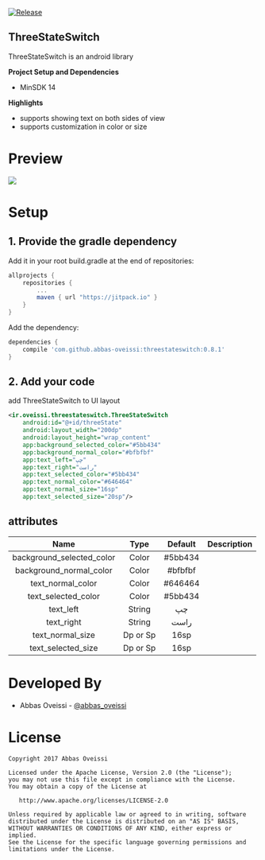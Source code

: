 [![Release](https://jitpack.io/v/abbas-oveissi/ThreeStateSwitch.svg)](https://jitpack.io/#abbas-oveissi/ThreeStateSwitch)

## ThreeStateSwitch
ThreeStateSwitch is an android library

**Project Setup and Dependencies**
- MinSDK 14

**Highlights**
- supports showing text on both sides of view
- supports customization in color or size


# Preview

![](https://raw.githubusercontent.com/abbas-oveissi/ThreeStateSwitch/master/assets/demo.gif)

# Setup
## 1. Provide the gradle dependency
Add it in your root build.gradle at the end of repositories:
```gradle
allprojects {
	repositories {
		...
		maven { url "https://jitpack.io" }
	}
}
```
Add the dependency:
```gradle
dependencies {
	compile 'com.github.abbas-oveissi:threestateswitch:0.8.1'
}
```

## 2. Add your code
add ThreeStateSwitch to UI layout
```xml
<ir.oveissi.threestateswitch.ThreeStateSwitch
    android:id="@+id/threeState"
    android:layout_width="200dp"
    android:layout_height="wrap_content"
    app:background_selected_color="#5bb434"
    app:background_normal_color="#bfbfbf"
    app:text_left="چپ"
    app:text_right="راست"
    app:text_selected_color="#5bb434"
    app:text_normal_color="#646464"
    app:text_normal_size="16sp"
    app:text_selected_size="20sp"/>
```

## attributes

| Name | Type | Default | Description |
|:----:|:----:|:-------:|:-----------:|
|background_selected_color|Color|#5bb434|  |
|background_normal_color|Color|#bfbfbf|  |
|text_normal_color|Color|#646464|  |
|text_selected_color|Color|#5bb434|  |
|text_left|String|چپ|  |
|text_right|String|راست|  |
|text_normal_size|Dp or Sp|16sp|  |
|text_selected_size|Dp or Sp|16sp|  |


# Developed By

* Abbas Oveissi - [@abbas_oveissi](https://twitter.com/abbas_oveissi)


# License

    Copyright 2017 Abbas Oveissi

    Licensed under the Apache License, Version 2.0 (the "License");
    you may not use this file except in compliance with the License.
    You may obtain a copy of the License at

       http://www.apache.org/licenses/LICENSE-2.0

    Unless required by applicable law or agreed to in writing, software
    distributed under the License is distributed on an "AS IS" BASIS,
    WITHOUT WARRANTIES OR CONDITIONS OF ANY KIND, either express or implied.
    See the License for the specific language governing permissions and
    limitations under the License.